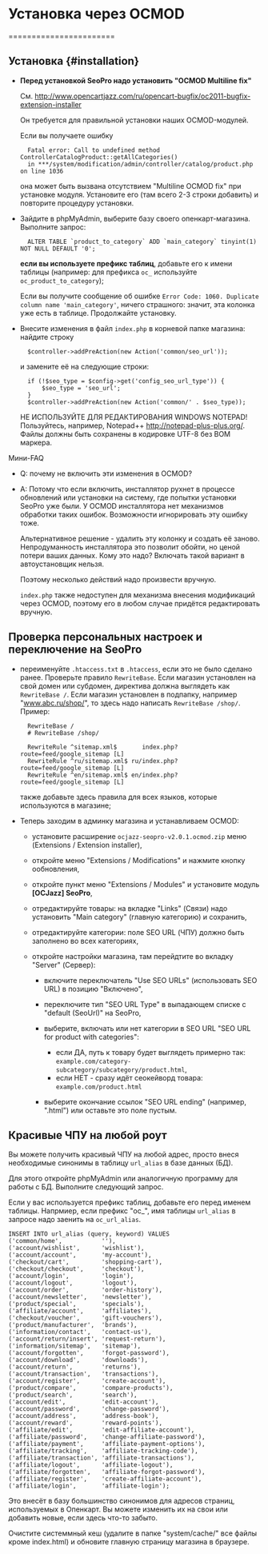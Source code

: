 # Установка через OCMOD
=======================

## Установка {#installation}


* **Перед установкой SeoPro надо установить "OCMOD Multiline fix"**

    См.
    <http://www.opencartjazz.com/ru/opencart-bugfix/oc2011-bugfix-extension-installer>

    Он требуется для правильной установки наших OCMOD-модулей.

    Если вы получаете ошибку

        Fatal error: Call to undefined method ControllerCatalogProduct::getAllCategories()
        in ***/system/modification/admin/controller/catalog/product.php on line 1036

    она может быть вызвана отсутствием "Multiline OCMOD fix" при установке
    модуля. Установите его (там всего 2-3 строки добавить) и повторите процедуру
    установки.



* Зайдите в phpMyAdmin, выберите базу своего опенкарт-магазина. Выполните запрос:

        ALTER TABLE `product_to_category` ADD `main_category` tinyint(1) NOT NULL DEFAULT '0';

    **если вы используете префикс таблиц**, добавьте его к имени таблицы
    (например: для префикса `oc_` используйте `oc_product_to_category`);

    Если вы получите сообщение об ошибке `Error Code: 1060. Duplicate column name 'main_category'`,
    ничего страшного: значит, эта колонка уже есть в таблице. Продолжайте установку.

* Внесите изменения в файл `index.php` в корневой папке магазина: найдите строку

        $controller->addPreAction(new Action('common/seo_url'));

    и замените её на следующие строки:

        if (!$seo_type = $config->get('config_seo_url_type')) {
            $seo_type = 'seo_url';
        }
        $controller->addPreAction(new Action('common/' . $seo_type));

    НЕ ИСПОЛЬЗУЙТЕ ДЛЯ РЕДАКТИРОВАНИЯ WINDOWS NOTEPAD!
    Пользуйтесь, например, Notepad++ <http://notepad-plus-plus.org/>.
    Файлы должны быть сохранены в кодировке UTF-8 без BOM маркера.

Мини-FAQ

- Q: почему не включить эти изменения в OCMOD?
- A: Потому что если включить, инсталлятор рухнет в процессе обновлений или
    установки на систему, где попытки установки SeoPro уже были. У OCMOD
    инсталлятора нет механизмов обработки таких ошибок. Возможности игнорировать
    эту ошибку тоже.

    Альтернативное решение - удалить эту колонку и создать её заново.
    Непродуманность инсталлятора это позволит обойти, но ценой потери ваших
    данных. Кому это надо? Включать такой вариант в автоустановщик нельзя.

    Поэтому несколько действий надо произвести вручную.

    `index.php` также недоступен для механизма внесения модификаций через OCMOD,
    поэтому его в любом случае придётся редактировать вручную.



## Проверка персональных настроек и переключение на SeoPro

* переименуйте `.htaccess.txt` в `.htaccess`, если это не было сделано ранее.
    Проверьте правило `RewriteBase`. Если магазин установлен на свой домен или
    субдомен, директива должна выглядеть как `RewriteBase /`. Если магазин
    установлен в подпапку, например "www.abc.ru/shop/", то здесь надо написать
    `RewriteBase /shop/`. Пример:

        RewriteBase /
        # RewriteBase /shop/

        RewriteRule ^sitemap.xml$       index.php?route=feed/google_sitemap [L]
        RewriteRule ^ru/sitemap.xml$ ru/index.php?route=feed/google_sitemap [L]
        RewriteRule ^en/sitemap.xml$ en/index.php?route=feed/google_sitemap [L]

    также добавьте здесь правила для всех языков, которые используются в магазине;

* Теперь заходим в админку магазина и устанавливаем OCMOD:

    *   установите расширение `ocjazz-seopro-v2.0.1.ocmod.zip`
        меню (Extensions / Extension installer),
    *   откройте меню "Extensions / Modifications" и нажмите кнопку ообновления,
    *   откройте пункт меню "Extensions / Modules" и установите модуль
        **[OCJazz] SeoPro**,
    *   отредактируйте товары: на вкладке "Links" (Связи) надо установить
        "Main category" (главную категорию) и сохранить,
    *   отредактируйте категории: поле SEO URL (ЧПУ) должно быть заполнено во
        всех категориях,
    *   откройте настройки магазина, там перейдтите во вкладку "Server" (Сервер):

        -   включите переключатель "Use SEO URLs" (использовать SEO URL) в позицию
            "Включено",

        -   переключите тип "SEO URL Type" в выпадающем списке с "default (SeoUrl)"
            на SeoPro,

        -   выберите, включать или нет категории в SEO URL "SEO URL for product
            with categories":

            - если ДА, путь к товару будет выглядеть примерно так:
                `example.com/category-subcategory/subcategory/product.html`,
            - если НЕТ - сразу идёт сеокейворд товара: `example.com/product.html`

        -   выберите окончание ссылок "SEO URL ending" (например, ".html") или
            оставьте это поле пустым.

## Красивые ЧПУ на любой роут

Вы можете получить красивый ЧПУ на любой адрес, просто внеся необходимые синонимы
в таблицу `url_alias` в базе данных (БД).

Для этого откройте phpMyAdmin или аналогичную программу для работы с БД.
Выполните следующий запрос.

Если у вас используется префикс таблиц, добавьте его перед именем таблицы.
Напрмиер, если префикс "oc_", имя таблицы `url_alias` в запросе надо заенить на
`oc_url_alias`.

    INSERT INTO url_alias (query, keyword) VALUES
    ('common/home',           ''),
    ('account/wishlist',      'wishlist'),
    ('account/account',       'my-account'),
    ('checkout/cart',         'shopping-cart'),
    ('checkout/checkout',     'checkout'),
    ('account/login',         'login'),
    ('account/logout',        'logout'),
    ('account/order',         'order-history'),
    ('account/newsletter',    'newsletter'),
    ('product/special',       'specials'),
    ('affiliate/account',     'affiliates'),
    ('checkout/voucher',      'gift-vouchers'),
    ('product/manufacturer',  'brands'),
    ('information/contact',   'contact-us'),
    ('account/return/insert', 'request-return'),
    ('information/sitemap',   'sitemap'),
    ('account/forgotten',     'forgot-password'),
    ('account/download',      'downloads'),
    ('account/return',        'returns'),
    ('account/transaction',   'transactions'),
    ('account/register',      'create-account'),
    ('product/compare',       'compare-products'),
    ('product/search',        'search'),
    ('account/edit',          'edit-account'),
    ('account/password',      'change-password'),
    ('account/address',       'address-book'),
    ('account/reward',        'reward-points'),
    ('affiliate/edit',        'edit-affiliate-account'),
    ('affiliate/password',    'change-affiliate-password'),
    ('affiliate/payment',     'affiliate-payment-options'),
    ('affiliate/tracking',    'affiliate-tracking-code'),
    ('affiliate/transaction', 'affiliate-transactions'),
    ('affiliate/logout',      'affiliate-logout'),
    ('affiliate/forgotten',   'affiliate-forgot-password'),
    ('affiliate/register',    'create-affiliate-account'),
    ('affiliate/login',       'affiliate-login');

Это внесёт в базу большинство синонимов для адресов страниц, используемых в Опенкарт.
Вы можете изменить их на свои или добавить новые, если здесь что-то забыто.

Очистите системмный кеш (удалите в папке "system/cache/" все файлы кроме index.html)
и обновите главную страницу магазина в браузере.
